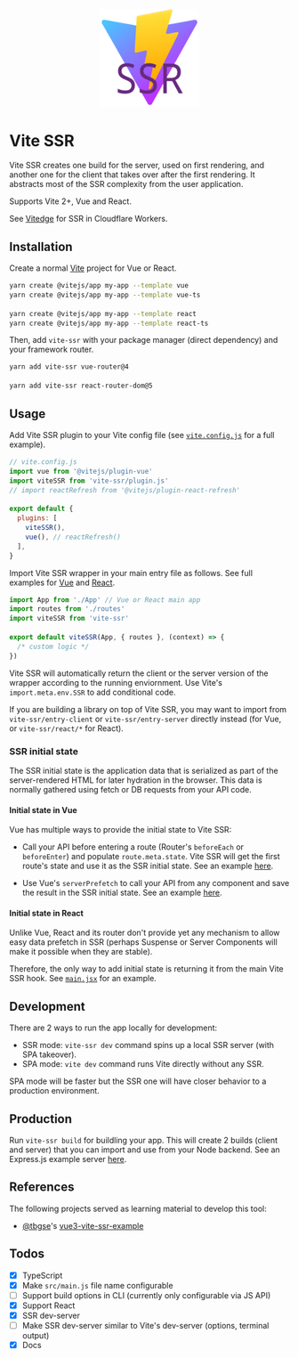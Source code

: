 <p align="center">
  <img width="180" src="./logo.svg" alt="Vite SSR logo">
</p>

# Vite SSR

Vite SSR creates one build for the server, used on first rendering, and another one for the client that takes over after the first rendering. It abstracts most of the SSR complexity from the user application.

Supports Vite 2+, Vue and React.

See [Vitedge](https://github.com/frandiox/vitedge) for SSR in Cloudflare Workers.

## Installation

Create a normal [Vite](https://vitejs.dev/guide/) project for Vue or React.

```sh
yarn create @vitejs/app my-app --template vue
yarn create @vitejs/app my-app --template vue-ts

yarn create @vitejs/app my-app --template react
yarn create @vitejs/app my-app --template react-ts
```

Then, add `vite-ssr` with your package manager (direct dependency) and your framework router.

```sh
yarn add vite-ssr vue-router@4

yarn add vite-ssr react-router-dom@5
```

## Usage

Add Vite SSR plugin to your Vite config file (see [`vite.config.js`](./examples/vue/vite.config.js) for a full example).

```js
// vite.config.js
import vue from '@vitejs/plugin-vue'
import viteSSR from 'vite-ssr/plugin.js'
// import reactRefresh from '@vitejs/plugin-react-refresh'

export default {
  plugins: [
    viteSSR(),
    vue(), // reactRefresh()
  ],
}
```

Import Vite SSR wrapper in your main entry file as follows. See full examples for [Vue](./examples/vue/src/main.js) and [React](./examples/react/src/main.jsx).

```js
import App from './App' // Vue or React main app
import routes from './routes'
import viteSSR from 'vite-ssr'

export default viteSSR(App, { routes }, (context) => {
  /* custom logic */
})
```

Vite SSR will automatically return the client or the server version of the wrapper according to the running enviornment. Use Vite's `import.meta.env.SSR` to add conditional code.

If you are building a library on top of Vite SSR, you may want to import from `vite-ssr/entry-client` or `vite-ssr/entry-server` directly instead (for Vue, or `vite-ssr/react/*` for React).

### SSR initial state

The SSR initial state is the application data that is serialized as part of the server-rendered HTML for later hydration in the browser. This data is normally gathered using fetch or DB requests from your API code.

#### Initial state in Vue

Vue has multiple ways to provide the initial state to Vite SSR:

- Call your API before entering a route (Router's `beforeEach` or `beforeEnter`) and populate `route.meta.state`. Vite SSR will get the first route's state and use it as the SSR initial state. See an example [here](./examples/vue/src/main.js).

- Use Vue's `serverPrefetch` to call your API from any component and save the result in the SSR initial state. See an example [here](./examples/vue/src/pages/Homepage.vue).

#### Initial state in React

Unlike Vue, React and its router don't provide yet any mechanism to allow easy data prefetch in SSR (perhaps Suspense or Server Components will make it possible when they are stable).

Therefore, the only way to add initial state is returning it from the main Vite SSR hook. See [`main.jsx`](./examples/react/src/main.jsx) for an example.

## Development

There are 2 ways to run the app locally for development:

- SSR mode: `vite-ssr dev` command spins up a local SSR server (with SPA takeover).
- SPA mode: `vite dev` command runs Vite directly without any SSR.

SPA mode will be faster but the SSR one will have closer behavior to a production environment.

## Production

Run `vite-ssr build` for buildling your app. This will create 2 builds (client and server) that you can import and use from your Node backend. See an Express.js example server [here](./examples/node-server/index.js).

## References

The following projects served as learning material to develop this tool:

- [@tbgse](https://github.com/tbgse)'s [vue3-vite-ssr-example](https://github.com/tbgse/vue3-vite-ssr-example/)

## Todos

- [x] TypeScript
- [x] Make `src/main.js` file name configurable
- [ ] Support build options in CLI (currently only configurable via JS API)
- [x] Support React
- [x] SSR dev-server
- [ ] Make SSR dev-server similar to Vite's dev-server (options, terminal output)
- [x] Docs
